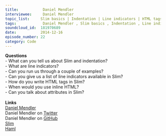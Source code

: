 ```yaml
--- 
title:           Daniel Mendler 
interviewee:     Daniel Mendler 
topic_list:     Slim basics | Indentation | Line indicators | HTML tags | Inline HTML | HTML attributes
tags:            Daniel Mendler , Slim basics , Indentation , Line indicators , HTML tags , Inline HTML , HTML attributes
soundcloud_id:  181970689
date:           2014-12-16
episode_number: 22
category: Code
---
```


<p class="show_notes_display"><b>Questions</b><br>- What can you tell us about Slim and indentation?<br>- What are line indicators?<br>- Can you run us through a couple of examples?<br>- Can you give us a list of line indicators available in Slim?<br>- How do you write HTML tags in Slim?<br>- When would you use inline HTML?<br>- Can you talk about attributes in Slim?<br><br><b>Links</b><br><a rel="nofollow" target="_blank" href="http://daniel-mendler.de/">Daniel Mendler</a><br>Daniel Mendler on <a rel="nofollow" target="_blank" href="https://twitter.com/min4d">Twitter</a><br>Daniel Mendler on <a rel="nofollow" target="_blank" href="https://github.com/minad">GitHub</a><br><a rel="nofollow" target="_blank" href="http://slim-lang.com/">Slim</a><br><a rel="nofollow" target="_blank" href="http://haml.info/">Haml</a></p>
